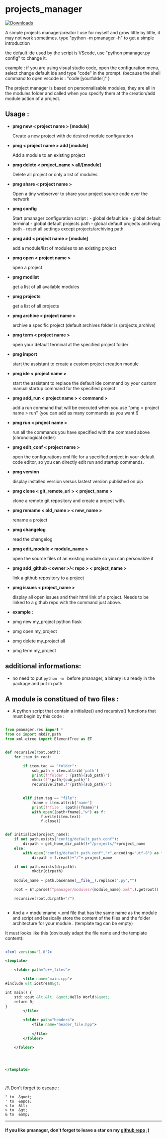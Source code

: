 # projects_manager

[![Downloads](https://static.pepy.tech/personalized-badge/projects-manager?period=total&units=none&left_color=black&right_color=blue&left_text=Downloads%20with%20pip)](https://pypi.org/project/projects-manager/)


A simple projects manager/creator I use for myself and grow little by little, it may not work sometimes.
type "python -m pmanager -h" to get a simple introduction

the default ide used by the script is VScode, use "python pmanager.py config" to change it.

example :
if you are using visual studio code, open the  configuration menu, select change default ide and type "code" in the prompt. 
(because the shell command to open vscode is : "code [yourfolder]" )

The project manager is based on personnalisable modules, they are all in the modules folder and called when you specify them at the creation/add module action of a project.

## Usage :


- **pmg new < project name > [module]**
    
    Create a new project with de desired module configuration



- **pmg < project name > add [module]**
    
    
    Add a module to an existing project



- **pmg delete < project_name > all/[module]**
    
    
    Delete all project or only a list of modules



- **pmg share < project name >**
    
    
    Open a tiny webserver to share your project source code over
    the network



- **pmg config**


    Start pmanager configuration script :
        - global default ide
        - global default terminal
        - global default projects path
        - global default projects archiving path
        - reset all settings except projects/archiving path



- **pmg add < project name > [module]**
    
    
    add a module/list of modules to an existing project


- **pmg open < project name >**


    open a project


- **pmg modlist**


    get a list of all available modules


- **pmg projects**


    get a list of all projects


- **pmg archive < project name >**


    archive a specific project 
    (default archives folder is <user home directory>/projects_archive)


- **pmg term < project name >**


    open your default terminal at the specified project folder

- **pmg import**

    start the assistant to create a custom project creation module

- **pmg ide < project name >**

    
    start the assistant to replace the default ide command by your custom manual startup command for the specified project

- **pmg add_run < project name > < command >**


    add a run command that will be executed when you use "pmg < project name > run"
    (you can add as many commands as you want !)

- **pmg run < project name >**
    

    run all the commands you have specified with the command above (chronological order)


- **pmg edit_conf < project name >**

    open the configurations xml file for a specified project in your default code editor, so you can directly edit run and startup commands.


- **pmg version**

    display installed version versus lastest version published on pip


- **pmg clone < git_remote_url > < project_name >**

    clone a remote git repository and create a project with.


- **pmg remame < old_name > < new_name >**

    rename a project

- **pmg changelog**

    read the changelog


- **pmg edit_module < module_name >**

    open the source files of an existing module so you can personalize it


- **pmg add_github < owner >/< repo > < project_name >**

    link a github repository to a project


- **pmg issues < project_name >**

    display all open issues and their html link of a project. Needs to be linked to a github repo with the command just above.

- **example :**

- pmg new my_project python flask
  

- pmg open my_project
  

- pmg delete my_project all
  

- pmg term my_project

  
## additional informations:

- no need to put ``python -m `` before pmanager, a binary is already in the package and put in path


## A module is constitued of two files :

- A python script that contain a initialize()  and recursive() functions that must begin by this code :


```python

from pmanager.res import *
from os import mkdir,path
from xml.etree import ElementTree as ET


def recursive(root,path):
    for item in root:

        if item.tag == "folder":
            sub_path = item.attrib['path']
            print(f"folder : {path}{sub_path}")
            mkdir(f"{path}{sub_path}")
            recursive(item,f"{path}{sub_path}/")

            
        elif item.tag == "file":
            fname = item.attrib['name']
            print(f"file : {path}{fname}")
            with open((path+fname),"w") as f:
                f.write(item.text)
                f.close()


def initialize(project_name):
    if not path.exists("config/default_path.conf"):
        dirpath = get_home_dir_path()+"/projects/"+project_name
    else:
        with open("config/default_path.conf","r",encoding="utf-8") as f:
            dirpath = f.read()+"/"+ project_name

    if not path.exists(dirpath):
            mkdir(dirpath)
        
    module_name = path.basename(__file__).replace(".py","")

    root = ET.parse(f"pmanager/modules/{module_name}.xml",).getroot()

    recursive(root,dirpath+"/")
    


 ```



- And a < modulename >.xml file that has the same name as the module and script and basically store the content of the files and the folder architecture for your module . (template tag can be empty)

It must looks like this (obviously adapt the file name and the template content):


```xml
    
<?xml version="1.0"?>

<template>

    <folder path="c++_files">

        <file name="main.cpp">
#include &lt;iostream&gt;

int main() {
    std::cout &lt;&lt; &quot;Hello World!&quot;
    return 0;
}
        </file>

        <folder path="headers">
            <file name="header_file.hpp">
            
            </file>
        </folder>

    </folder>




</template>

    
```

/!\ Don't forget to escape :

```
" to  &quot;
' to  &apos;
< to  &lt;
> to  &gt;
& to  &amp;
```


___



#### If you like pmanager, don't forget to leave a star on my [github repo](https://www.github.com/thaaoblues/pmanager) ;) 

